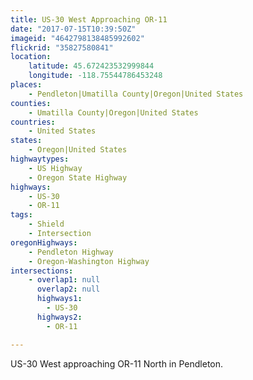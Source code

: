 ```yaml
---
title: US-30 West Approaching OR-11
date: "2017-07-15T10:39:50Z"
imageid: "4642798138485992602"
flickrid: "35827580841"
location:
    latitude: 45.672423532999844
    longitude: -118.75544786453248
places:
    - Pendleton|Umatilla County|Oregon|United States
counties:
    - Umatilla County|Oregon|United States
countries:
    - United States
states:
    - Oregon|United States
highwaytypes:
    - US Highway
    - Oregon State Highway
highways:
    - US-30
    - OR-11
tags:
    - Shield
    - Intersection
oregonHighways:
    - Pendleton Highway
    - Oregon-Washington Highway
intersections:
    - overlap1: null
      overlap2: null
      highways1:
        - US-30
      highways2:
        - OR-11

---
```

US-30 West approaching OR-11 North in Pendleton.